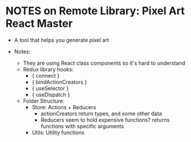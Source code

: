 # NOTES on Remote Library: Pixel Art React Master

- A tool that helps you generate pixel art

- Notes:
    - They are using React class components so it's hard to understand
    - Redux library hooks:
        - { connect }
        - { bindActionCreators }
        - { useSelector }
        - { useDispatch }
    - Folder Structure:
        - Store: Actions + Reducers
            - actionCreators return types, and some other data
            - Reducers seem to hold expensive functions? returns functions with specific arguments
        - Utils: Utility functions
